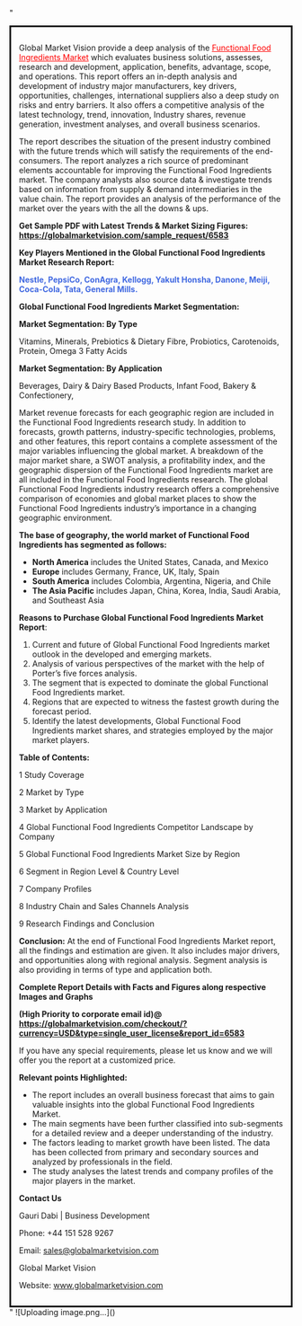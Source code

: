 "<div style='border: 3px solid black; padding: 1em;'>

Global Market Vision provide a deep analysis of the <a style='color: #ff0000;' href='https://globalmarketvision.com/reports/global-functional-food-ingredients-market/6583'>Functional Food Ingredients Market</a> which evaluates business solutions, assesses, research and development, application, benefits, advantage, scope, and operations. This report offers an in-depth analysis and development of industry major manufacturers, key drivers, opportunities, challenges, international suppliers also a deep study on risks and entry barriers. It also offers a competitive analysis of the latest technology, trend, innovation, Industry shares, revenue generation, investment analyses, and overall business scenarios.

The report describes the situation of the present industry combined with the future trends which will satisfy the requirements of the end-consumers. The report analyzes a rich source of predominant elements accountable for improving the Functional Food Ingredients market. The company analysts also source data &amp; investigate trends based on information from supply &amp; demand intermediaries in the value chain. The report provides an analysis of the performance of the market over the years with the all the downs &amp; ups.

<strong>Get Sample PDF with Latest Trends &amp; Market Sizing Figures:</strong><strong> <a style='color: #ff0000;' href='https://globalmarketvision.com/sample_request/6583?utm_source=linkedinPulse&utm_medium=Dhiraj&utm_campaign=Dhiraj'><strong>https://globalmarketvision.com/sample_request/6583</strong></a></strong>

<strong>Key Players Mentioned in the Global Functional Food Ingredients Market Research Report:</strong>

<strong style='color: #4169e1;'>Nestle, PepsiCo, ConAgra, Kellogg, Yakult Honsha, Danone, Meiji, Coca-Cola, Tata, General Mills.

</strong>

<strong>Global Functional Food Ingredients Market Segmentation:</strong>

<strong>Market Segmentation: By Type</strong>

Vitamins, Minerals, Prebiotics & Dietary Fibre, Probiotics, Carotenoids, Protein, Omega 3 Fatty Acids

<strong>Market Segmentation: By Application</strong>

Beverages, Dairy & Dairy Based Products, Infant Food, Bakery & Confectionery,

Market revenue forecasts for each geographic region are included in the Functional Food Ingredients research study. In addition to forecasts, growth patterns, industry-specific technologies, problems, and other features, this report contains a complete assessment of the major variables influencing the global market. A breakdown of the major market share, a SWOT analysis, a profitability index, and the geographic dispersion of the Functional Food Ingredients market are all included in the Functional Food Ingredients research. The global Functional Food Ingredients industry research offers a comprehensive comparison of economies and global market places to show the Functional Food Ingredients industry’s importance in a changing geographic environment.

<strong>The base of geography, the world market of Functional Food Ingredients has segmented as follows:</strong>
<ul>
  <li><strong>North America</strong> includes the United States, Canada, and Mexico</li>
  <li><strong>Europe</strong> includes Germany, France, UK, Italy, Spain</li>
  <li><strong>South America</strong> includes Colombia, Argentina, Nigeria, and Chile</li>
  <li><strong>The Asia Pacific</strong> includes Japan, China, Korea, India, Saudi Arabia, and Southeast Asia</li>
</ul>
<strong>Reasons to Purchase Global Functional Food Ingredients Market Report</strong>:
<ol>
  <li>Current and future of Global Functional Food Ingredients market outlook in the developed and emerging markets.</li>
  <li>Analysis of various perspectives of the market with the help of Porter’s five forces analysis.</li>
  <li>The segment that is expected to dominate the global Functional Food Ingredients market.</li>
  <li>Regions that are expected to witness the fastest growth during the forecast period.</li>
  <li>Identify the latest developments, Global Functional Food Ingredients market shares, and strategies employed by the major market players.</li>
</ol>
<strong>Table of Contents:</strong>

1 Study Coverage

2 Market by Type

3 Market by Application

4 Global Functional Food Ingredients Competitor Landscape by Company

5 Global Functional Food Ingredients Market Size by Region

6 Segment in Region Level &amp; Country Level

7 Company Profiles

8 Industry Chain and Sales Channels Analysis

9 Research Findings and Conclusion

<strong>Conclusion:</strong> At the end of Functional Food Ingredients Market report, all the findings and estimation are given. It also includes major drivers, and opportunities along with regional analysis. Segment analysis is also providing in terms of type and application both.

<strong> Complete Report Details with Facts and Figures along respective Images and Graphs </strong>

<strong>(High Priority to corporate email id)</strong><strong>@</strong><strong> <strong><a style='color: #ff0000;' href='https://globalmarketvision.com/checkout/?currency=USD&type=single_user_license&report_id=6583?utm_source=linkedinPulse&utm_medium=Dhiraj&utm_campaign=Dhiraj'>https://globalmarketvision.com/checkout/?currency=USD&type=single_user_license&report_id=6583</a></strong>
</strong>

If you have any special requirements, please let us know and we will offer you the report at a customized price.

<strong>Relevant points Highlighted:</strong>
<ul>
  <li>The report includes an overall business forecast that aims to gain valuable insights into the global Functional Food Ingredients Market.</li>
  <li>The main segments have been further classified into sub-segments for a detailed review and a deeper understanding of the industry.</li>
  <li>The factors leading to market growth have been listed. The data has been collected from primary and secondary sources and analyzed by professionals in the field.</li>
  <li>The study analyses the latest trends and company profiles of the major players in the market.</li>
</ul>
<strong>Contact Us</strong>

Gauri Dabi | Business Development

Phone: +44 151 528 9267

Email: <a href='mailto:sales@globalmarketvision.com'>sales@globalmarketvision.com</a>

Global Market Vision

Website: <a href='http://www.globalmarketvision.com/'>www.globalmarketvision.com</a>

</div>"
![Uploading image.png…]()

